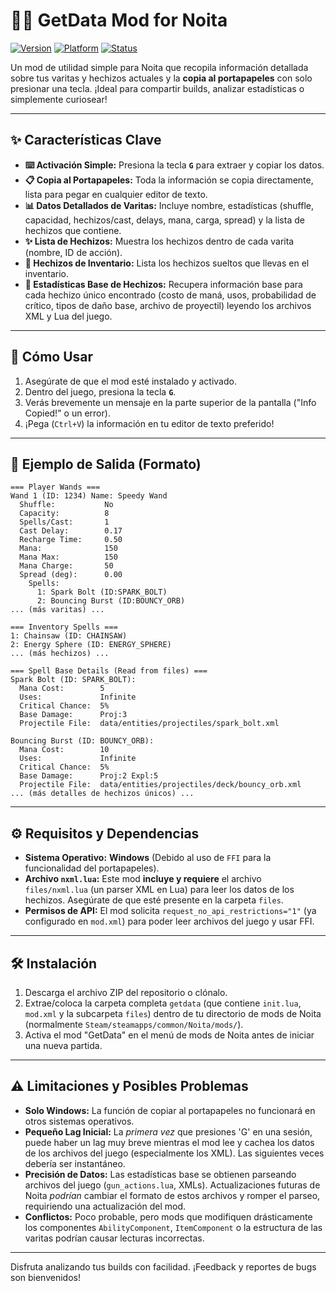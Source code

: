 # 🧙‍♂️ GetData Mod for Noita

[![Version](https://img.shields.io/badge/Version-1.4-blue?style=flat-square)](mod.xml) [![Platform](https://img.shields.io/badge/Platform-Windows-orange?style=flat-square)](#limitations) [![Status](https://img.shields.io/badge/Status-Working-brightgreen?style=flat-square)](#)

Un mod de utilidad simple para Noita que recopila información detallada sobre tus varitas y hechizos actuales y la **copia al portapapeles** con solo presionar una tecla. ¡Ideal para compartir builds, analizar estadísticas o simplemente curiosear!

---

## ✨ Características Clave

*   **⌨️ Activación Simple:** Presiona la tecla **`G`** para extraer y copiar los datos.
*   **📋 Copia al Portapapeles:** Toda la información se copia directamente, lista para pegar en cualquier editor de texto.
*   **📊 Datos Detallados de Varitas:** Incluye nombre, estadísticas (shuffle, capacidad, hechizos/cast, delays, mana, carga, spread) y la lista de hechizos que contiene.
*   **✨ Lista de Hechizos:** Muestra los hechizos dentro de cada varita (nombre, ID de acción).
*   **🎒 Hechizos de Inventario:** Lista los hechizos sueltos que llevas en el inventario.
*   **🔬 Estadísticas Base de Hechizos:** Recupera información base para cada hechizo único encontrado (costo de maná, usos, probabilidad de crítico, tipos de daño base, archivo de proyectil) leyendo los archivos XML y Lua del juego.

---

## 🚀 Cómo Usar

1.  Asegúrate de que el mod esté instalado y activado.
2.  Dentro del juego, presiona la tecla **`G`**.
3.  Verás brevemente un mensaje en la parte superior de la pantalla ("Info Copied!" o un error).
4.  ¡Pega (`Ctrl+V`) la información en tu editor de texto preferido!

---

## 📄 Ejemplo de Salida (Formato)

```text
=== Player Wands ===
Wand 1 (ID: 1234) Name: Speedy Wand
  Shuffle:           No
  Capacity:          8
  Spells/Cast:       1
  Cast Delay:        0.17
  Recharge Time:     0.50
  Mana:              150
  Mana Max:          150
  Mana Charge:       50
  Spread (deg):      0.00
    Spells:
      1: Spark Bolt (ID:SPARK_BOLT)
      2: Bouncing Burst (ID:BOUNCY_ORB)
... (más varitas) ...

=== Inventory Spells ===
1: Chainsaw (ID: CHAINSAW)
2: Energy Sphere (ID: ENERGY_SPHERE)
... (más hechizos) ...

=== Spell Base Details (Read from files) ===
Spark Bolt (ID: SPARK_BOLT):
  Mana Cost:        5
  Uses:             Infinite
  Critical Chance:  5%
  Base Damage:      Proj:3
  Projectile File:  data/entities/projectiles/spark_bolt.xml

Bouncing Burst (ID: BOUNCY_ORB):
  Mana Cost:        10
  Uses:             Infinite
  Critical Chance:  5%
  Base Damage:      Proj:2 Expl:5
  Projectile File:  data/entities/projectiles/deck/bouncy_orb.xml
... (más detalles de hechizos únicos) ...
```

---

## ⚙️ Requisitos y Dependencias

*   **Sistema Operativo:** **Windows** (Debido al uso de `FFI` para la funcionalidad del portapapeles).
*   **Archivo `nxml.lua`:** Este mod **incluye y requiere** el archivo `files/nxml.lua` (un parser XML en Lua) para leer los datos de los hechizos. Asegúrate de que esté presente en la carpeta `files`.
*   **Permisos de API:** El mod solicita `request_no_api_restrictions="1"` (ya configurado en `mod.xml`) para poder leer archivos del juego y usar FFI.

---

## 🛠️ Instalación

1.  Descarga el archivo ZIP del repositorio o clónalo.
2.  Extrae/coloca la carpeta completa `getdata` (que contiene `init.lua`, `mod.xml` y la subcarpeta `files`) dentro de tu directorio de mods de Noita (normalmente `Steam/steamapps/common/Noita/mods/`).
3.  Activa el mod "GetData" en el menú de mods de Noita antes de iniciar una nueva partida.

---

## ⚠️ Limitaciones y Posibles Problemas

*   **Solo Windows:** La función de copiar al portapapeles no funcionará en otros sistemas operativos.
*   **Pequeño Lag Inicial:** La *primera vez* que presiones 'G' en una sesión, puede haber un lag muy breve mientras el mod lee y cachea los datos de los archivos del juego (especialmente los XML). Las siguientes veces debería ser instantáneo.
*   **Precisión de Datos:** Las estadísticas base se obtienen parseando archivos del juego (`gun_actions.lua`, XMLs). Actualizaciones futuras de Noita *podrían* cambiar el formato de estos archivos y romper el parseo, requiriendo una actualización del mod.
*   **Conflictos:** Poco probable, pero mods que modifiquen drásticamente los componentes `AbilityComponent`, `ItemComponent` o la estructura de las varitas podrían causar lecturas incorrectas.

---

Disfruta analizando tus builds con facilidad. ¡Feedback y reportes de bugs son bienvenidos!
